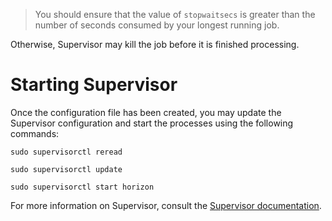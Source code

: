 > You should ensure that the value of `stopwaitsecs` is greater than the number of seconds consumed by your longest running job.

Otherwise, Supervisor may kill the job before it is finished processing.

# Starting Supervisor
Once the configuration file has been created, you may update the Supervisor configuration and start the processes using the following commands:

```shell
sudo supervisorctl reread

sudo supervisorctl update

sudo supervisorctl start horizon
```
For more information on Supervisor, consult the [Supervisor documentation](http://supervisord.org/index.html).
